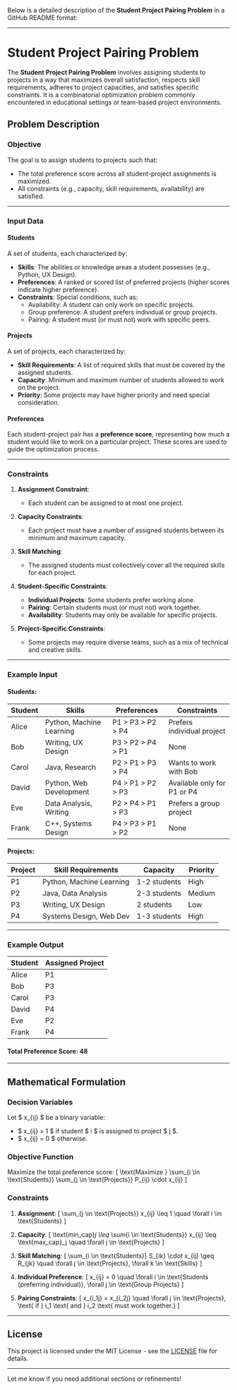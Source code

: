Below is a detailed description of the **Student Project Pairing Problem** in a GitHub README format:

---

# Student Project Pairing Problem

The **Student Project Pairing Problem** involves assigning students to projects in a way that maximizes overall satisfaction, respects skill requirements, adheres to project capacities, and satisfies specific constraints. It is a combinatorial optimization problem commonly encountered in educational settings or team-based project environments.

## Problem Description

### Objective
The goal is to assign students to projects such that:
- The total preference score across all student-project assignments is maximized.
- All constraints (e.g., capacity, skill requirements, availability) are satisfied.

---

### Input Data

#### **Students**
A set of students, each characterized by:
- **Skills**: The abilities or knowledge areas a student possesses (e.g., Python, UX Design).
- **Preferences**: A ranked or scored list of preferred projects (higher scores indicate higher preference).
- **Constraints**: Special conditions, such as:
  - Availability: A student can only work on specific projects.
  - Group preference: A student prefers individual or group projects.
  - Pairing: A student must (or must not) work with specific peers.

#### **Projects**
A set of projects, each characterized by:
- **Skill Requirements**: A list of required skills that must be covered by the assigned students.
- **Capacity**: Minimum and maximum number of students allowed to work on the project.
- **Priority**: Some projects may have higher priority and need special consideration.

#### **Preferences**
Each student-project pair has a **preference score**, representing how much a student would like to work on a particular project. These scores are used to guide the optimization process.

---

### Constraints

1. **Assignment Constraint**:
   - Each student can be assigned to at most one project.

2. **Capacity Constraints**:
   - Each project must have a number of assigned students between its minimum and maximum capacity.

3. **Skill Matching**:
   - The assigned students must collectively cover all the required skills for each project.

4. **Student-Specific Constraints**:
   - **Individual Projects**: Some students prefer working alone.
   - **Pairing**: Certain students must (or must not) work together.
   - **Availability**: Students may only be available for specific projects.

5. **Project-Specific Constraints**:
   - Some projects may require diverse teams, such as a mix of technical and creative skills.

---

### Example Input

#### **Students**:
| **Student** | **Skills**              | **Preferences**          | **Constraints**                   |
|-------------|-------------------------|--------------------------|------------------------------------|
| Alice       | Python, Machine Learning| P1 > P3 > P2 > P4        | Prefers individual project         |
| Bob         | Writing, UX Design      | P3 > P2 > P4 > P1        | None                               |
| Carol       | Java, Research          | P2 > P1 > P3 > P4        | Wants to work with Bob             |
| David       | Python, Web Development | P4 > P1 > P2 > P3        | Available only for P1 or P4        |
| Eve         | Data Analysis, Writing  | P2 > P4 > P1 > P3        | Prefers a group project            |
| Frank       | C++, Systems Design     | P4 > P3 > P1 > P2        | None                               |

#### **Projects**:
| **Project** | **Skill Requirements**      | **Capacity** | **Priority** |
|-------------|-----------------------------|--------------|--------------|
| P1          | Python, Machine Learning    | 1-2 students | High         |
| P2          | Java, Data Analysis         | 2-3 students | Medium       |
| P3          | Writing, UX Design          | 2 students   | Low          |
| P4          | Systems Design, Web Dev     | 1-3 students | High         |

---

### Example Output

| **Student** | **Assigned Project** |
|-------------|----------------------|
| Alice       | P1                   |
| Bob         | P3                   |
| Carol       | P3                   |
| David       | P4                   |
| Eve         | P2                   |
| Frank       | P4                   |

#### **Total Preference Score**: 48

---

## Mathematical Formulation

### Decision Variables
Let $ x_{ij} $ be a binary variable:
- $ x_{ij} = 1 $ if student $ i $ is assigned to project $ j $.
- $ x_{ij} = 0 $ otherwise.

### Objective Function
Maximize the total preference score:
\[
\text{Maximize } \sum_{i \in \text{Students}} \sum_{j \in \text{Projects}} P_{ij} \cdot x_{ij}
\]

### Constraints
1. **Assignment**:
\[
\sum_{j \in \text{Projects}} x_{ij} \leq 1 \quad \forall i \in \text{Students}
\]

2. **Capacity**:
\[
\text{min\_cap}_j \leq \sum_{i \in \text{Students}} x_{ij} \leq \text{max\_cap}_j \quad \forall j \in \text{Projects}
\]

3. **Skill Matching**:
\[
\sum_{i \in \text{Students}} S_{ik} \cdot x_{ij} \geq R_{jk} \quad \forall j \in \text{Projects}, \forall k \in \text{Skills}
\]

4. **Individual Preference**:
\[
x_{ij} = 0 \quad \forall i \in \text{Students (preferring individual)}, \forall j \in \text{Group Projects}
\]

5. **Pairing Constraints**:
\[
x_{i_1j} = x_{i_2j} \quad \forall j \in \text{Projects}, \text{ if } i_1 \text{ and } i_2 \text{ must work together.}
\]


---

## License

This project is licensed under the MIT License - see the [LICENSE](LICENSE) file for details.

---

Let me know if you need additional sections or refinements!
